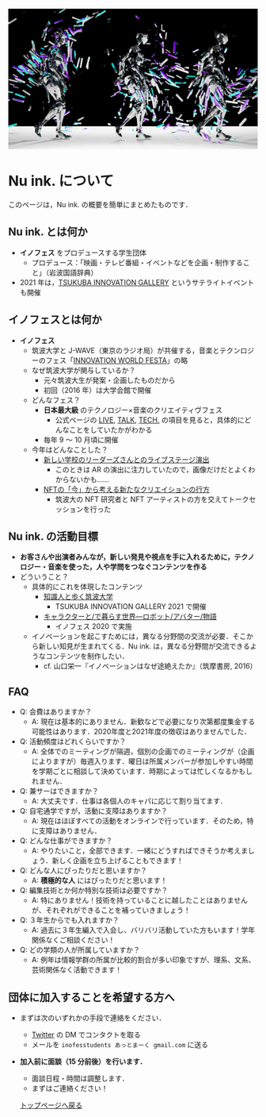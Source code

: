 ![シブキの画像](./images/shibuki_01.jpg)

# Nu ink. について
このページは，Nu ink. の概要を簡単にまとめたものです．

## Nu ink. とは何か
- **イノフェス** をプロデュースする学生団体
  - プロデュース：「映画・テレビ番組・イベントなどを企画・制作すること」（岩波国語辞典）
- 2021 年は，[TSUKUBA INNOVATION GALLERY](https://nuink.github.io/TIG_2021/) というサテライトイベントも開催

## イノフェスとは何か
- **イノフェス**
  - 筑波大学と J-WAVE（東京のラジオ局）が共催する，音楽とテクンロジーのフェス「[INNOVATION WORLD FESTA](https://www.j-wave.co.jp/iwf2021/)」の略
  - なぜ筑波大学が関与しているか？
    - 元々筑波大生が発案・企画したものだから
    - 初回（2016 年）は大学会館で開催
  - どんなフェス？
    - **日本最大級** のテクノロジー×音楽のクリエイティヴフェス
      - 公式ページの [LIVE](https://www.j-wave.co.jp/iwf2021/live.html), [TALK](https://www.j-wave.co.jp/iwf2021/talk.html), [TECH.](https://www.j-wave.co.jp/iwf2021/booth.html) の項目を見ると，具体的にどんなことをしていたかがわかる
    - 毎年 9 〜 10 月頃に開催
  - 今年はどんなことした？
    - [新しい学校のリーダーズさんとのライブステージ演出](https://news.j-wave.co.jp/2021/10/post-8576.html)
      - このときは AR の演出に注力していたので，画像だけだとよくわからないかも……
    - [NFTの「今」から考える新たなクリエイションの行方](https://www.j-wave.co.jp/iwf2021/talk.html)
      - 筑波大の NFT 研究者と NFT アーティストの方を交えてトークセッションを行った

## Nu ink. の活動目標
- **お客さんや出演者みんなが，新しい発見や視点を手に入れるために，テクノロジー・音楽を使った，人や学問をつなぐコンテンツを作る**
- どういうこと？
  - 具体的にこれを体現したコンテンツ
    - [知識人と歩く筑波大学](https://nuink.github.io/tsukuba_intellectual/)
      - TSUKUBA INNOVATION GALLERY 2021 で開催
    - [キャラクターと/で暮らす世界―ロボット/アバター/物語](https://www.j-wave.co.jp/iwf2020_archive/talk.html)
      - イノフェス 2020 で実施
  - イノベーションを起こすためには，異なる分野間の交流が必要．そこから新しい知見が生まれてくる．Nu ink. は，異なる分野間が交流できるようなコンテンツを制作したい．
    - cf. 山口栄一『イノベーションはなぜ途絶えたか』（筑摩書房, 2016）

## FAQ
- Q: 会費はありますか？
  - A: 現在は基本的にありません．新歓などで必要になり次第都度集金する可能性はあります．2020年度と2021年度の徴収はありませんでした．
- Q: 活動頻度はどれくらいですか？
  - A: 全体でのミーティングが隔週，個別の企画でのミーティングが（企画によりますが）毎週入ります．曜日は所属メンバーが参加しやすい時間を学期ごとに相談して決めています．時期によっては忙しくなるかもしれません．
- Q: 兼サーはできますか？
  - A: 大丈夫です．仕事は各個人のキャパに応じて割り当てます．
- Q: 自宅通学ですが，活動に支障はありますか？
  - A: 現在はほぼすべての活動をオンラインで行っています．そのため，特に支障はありません．
- Q: どんな仕事ができますか？
  - A: やりたいこと，全部できます．一緒にどうすればできそうか考えましょう．新しく企画を立ち上げることもできます！
- Q: どんな人にぴったりだと思いますか？
  - A: **積極的な人** にはぴったりだと思います！
- Q: 編集技術とか何か特別な技術は必要ですか？
  - A: 特にありません！技術を持っていることに越したことはありませんが、それぞれができることを補っていきましょう！
- Q: ３年生からでも入れますか？
  - A: 過去に３年生編入で入会し、バリバリ活動していた方もいます！学年関係なくご相談ください！
- Q: どの学類の人が所属していますか？
  - A: 例年は情報学群の所属が比較的割合が多い印象ですが、理系、文系、芸術関係なく活動できます！

## 団体に加入することを希望する方へ
- まずは次のいずれかの手段で連絡をください．
  - [Twitter](https://twitter.com/NuinkTSUKUBA) の DM でコンタクトを取る
  - メールを `inofesstudents あっとまーく gmail.com` に送る
- **加入前に面談（15 分前後）を行います．**
  - 面談日程・時間は調整します．
  - まずはご連絡ください！



  [トップページへ戻る](../)
